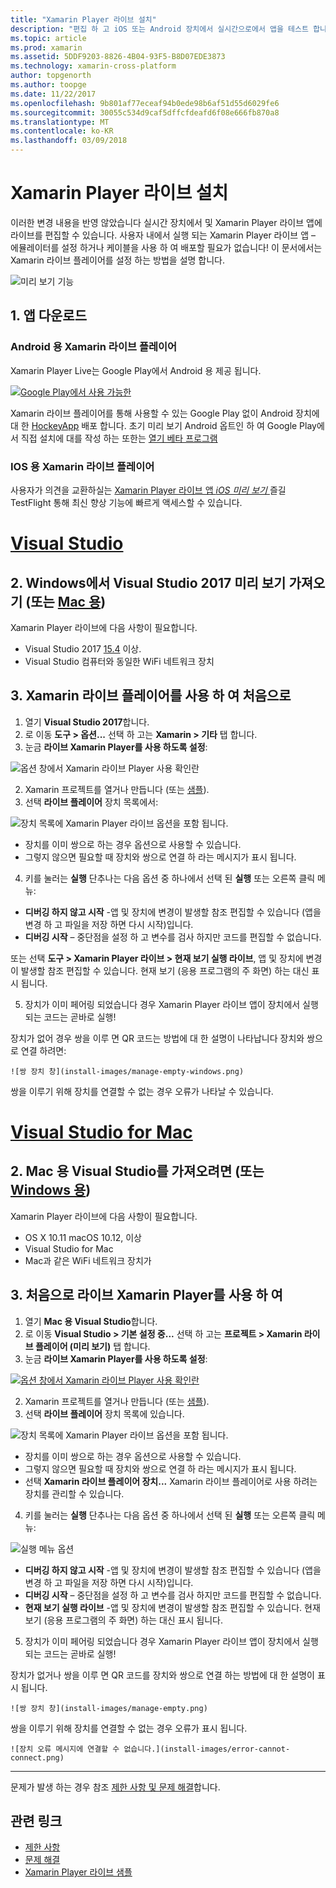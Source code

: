 ```yaml
---
title: "Xamarin Player 라이브 설치"
description: "편집 하 고 iOS 또는 Android 장치에서 실시간으로에서 앱을 테스트 합니다."
ms.topic: article
ms.prod: xamarin
ms.assetid: 5DDF9203-8826-4B04-93F5-B8D07EDE3873
ms.technology: xamarin-cross-platform
author: topgenorth
ms.author: toopge
ms.date: 11/22/2017
ms.openlocfilehash: 9b801af77eceaf94b0ede98b6af51d55d6029fe6
ms.sourcegitcommit: 30055c534d9caf5dffcfdeafd6f08e666fb870a8
ms.translationtype: MT
ms.contentlocale: ko-KR
ms.lasthandoff: 03/09/2018
---
```

# <a name="xamarin-live-player-setup"></a>Xamarin Player 라이브 설치

이러한 변경 내용을 반영 않았습니다 실시간 장치에서 및 Xamarin Player 라이브 앱에 라이브를 편집할 수 있습니다. 사용자 내에서 실행 되는 Xamarin Player 라이브 앱 – 에뮬레이터를 설정 하거나 케이블을 사용 하 여 배포할 필요가 없습니다! 이 문서에서는 Xamarin 라이브 플레이어를 설정 하는 방법을 설명 합니다.

![미리 보기 기능](~/media/shared/preview.png)

## <a name="1-get-the-app"></a>1. 앱 다운로드

### <a name="xamarin-live-player-for-android"></a>Android 용 Xamarin 라이브 플레이어
Xamarin Player Live는 Google Play에서 Android 용 제공 됩니다.

[ ![Google Play에서 사용 가능한](install-images/google-play-badge.png)](https://play.google.com/store/apps/details?id=com.xamarin.live)

Xamarin 라이브 플레이어를 통해 사용할 수 있는 Google Play 없이 Android 장치에 대 한 [HockeyApp](https://aka.ms/xlp-hockeyapp) 배포 합니다. 초기 미리 보기 Android 옵트인 하 여 Google Play에서 직접 설치에 대를 작성 하는 또한는 [열기 베타 프로그램](https://play.google.com/apps/testing/com.xamarin.live)

### <a name="xamarin-live-player-for-ios"></a>IOS 용 Xamarin 라이브 플레이어
사용자가 의견을 교환하실는 [Xamarin Player 라이브 앱 _iOS 미리 보기_ ](https://aka.ms/liveplayeralpha) 즐길 TestFlight 통해 최신 향상 기능에 빠르게 액세스할 수 있습니다.


# <a name="visual-studiotabvswin"></a>[Visual Studio](#tab/vswin)

## <a name="2-get-visual-studio-2017-preview-on-windows-or-for-mactabsvsmac"></a>2. Windows에서 Visual Studio 2017 미리 보기 가져오기 (또는 [Mac 용](?tabs=vsmac))

Xamarin Player 라이브에 다음 사항이 필요합니다.

- Visual Studio 2017 [15.4](https://developer.xamarin.com/recipes/cross-platform/ide/change_updates_channel/#visualstudio2017) 이상.
- Visual Studio 컴퓨터와 동일한 WiFi 네트워크 장치

## <a name="3-using-xamarin-live-player-for-the-first-time"></a>3. Xamarin 라이브 플레이어를 사용 하 여 처음으로

1. 열기 **Visual Studio 2017**합니다.
2. 로 이동 **도구 > 옵션...**  선택 하 고는 **Xamarin > 기타** 탭 합니다.
3. 눈금 **라이브 Xamarin Player를 사용 하도록 설정**:

  ![옵션 창에서 Xamarin 라이브 Player 사용 확인란](install-images/vs2017-options.png)

2. Xamarin 프로젝트를 열거나 만듭니다 (또는 [샘플](~/tools/live-player/samples.md)).
3. 선택 **라이브 플레이어** 장치 목록에서:

  ![장치 목록에 Xamarin Player 라이브 옵션을 포함 됩니다.](install-images/devices-empty-windows.png)

  * 장치를 이미 쌍으로 하는 경우 옵션으로 사용할 수 있습니다.
  * 그렇지 않으면 필요할 때 장치와 쌍으로 연결 하 라는 메시지가 표시 됩니다.
4. 키를 눌러는 **실행** 단추나는 다음 옵션 중 하나에서 선택 된 **실행** 또는 오른쪽 클릭 메뉴:

  - **디버깅 하지 않고 시작** -앱 및 장치에 변경이 발생할 참조 편집할 수 있습니다 (앱을 변경 하 고 파일을 저장 하면 다시 시작)입니다.
  - **디버깅 시작** – 중단점을 설정 하 고 변수를 검사 하지만 코드를 편집할 수 없습니다.

  또는 선택 **도구 > Xamarin Player 라이브 > 현재 보기 실행 라이브**, 앱 및 장치에 변경이 발생할 참조 편집할 수 있습니다. 현재 보기 (응용 프로그램의 주 화면) 하는 대신 표시 됩니다.

5. 장치가 이미 페어링 되었습니다 경우 Xamarin Player 라이브 앱이 장치에서 실행 되는 코드는 곧바로 실행!

  장치가 없어 경우 쌍을 이루 면 QR 코드는 방법에 대 한 설명이 나타납니다 장치와 쌍으로 연결 하려면:

    ![쌍 장치 창](install-images/manage-empty-windows.png)

  쌍을 이루기 위해 장치를 연결할 수 없는 경우 오류가 나타날 수 있습니다.

# <a name="visual-studio-for-mactabvsmac"></a>[Visual Studio for Mac](#tab/vsmac)

## <a name="2-get-visual-studio-for-mac-or-for-windowstabsvswin"></a>2. Mac 용 Visual Studio를 가져오려면 (또는 [Windows 용](?tabs=vswin))

Xamarin Player 라이브에 다음 사항이 필요합니다.

- OS X 10.11 macOS 10.12, 이상
- Visual Studio for Mac
- Mac과 같은 WiFi 네트워크 장치가

## <a name="3-using-xamarin-live-player-for-the-first-time"></a>3. 처음으로 라이브 Xamarin Player를 사용 하 여

1. 열기 **Mac 용 Visual Studio**합니다.
2. 로 이동 **Visual Studio > 기본 설정 중...**  선택 하 고는 **프로젝트 > Xamarin 라이브 플레이어 (미리 보기)** 탭 합니다.
3. 눈금 **라이브 Xamarin Player를 사용 하도록 설정**:

  [![옵션 창에서 Xamarin 라이브 Player 사용 확인란](install-images/vsmac-options-sml.png)](install-images/vsmac-options.png#lightbox)

2. Xamarin 프로젝트를 열거나 만듭니다 (또는 [샘플](~/tools/live-player/samples.md)).
3. 선택 **라이브 플레이어** 장치 목록에 있습니다.

  ![장치 목록에 Xamarin Player 라이브 옵션을 포함 됩니다.](install-images/devices.png)

  * 장치를 이미 쌍으로 하는 경우 옵션으로 사용할 수 있습니다.
  * 그렇지 않으면 필요할 때 장치와 쌍으로 연결 하 라는 메시지가 표시 됩니다.
  * 선택 **Xamarin 라이브 플레이어 장치...**  Xamarin 라이브 플레이어로 사용 하려는 장치를 관리할 수 있습니다.

4. 키를 눌러는 **실행** 단추나는 다음 옵션 중 하나에서 선택 된 **실행** 또는 오른쪽 클릭 메뉴:

  ![실행 메뉴 옵션](install-images/run-menu.png)

  - **디버깅 하지 않고 시작** -앱 및 장치에 변경이 발생할 참조 편집할 수 있습니다 (앱을 변경 하 고 파일을 저장 하면 다시 시작)입니다.
  - **디버깅 시작** – 중단점을 설정 하 고 변수를 검사 하지만 코드를 편집할 수 없습니다.
  - **현재 보기 실행 라이브** -앱 및 장치에 변경이 발생할 참조 편집할 수 있습니다. 현재 보기 (응용 프로그램의 주 화면) 하는 대신 표시 됩니다.

5. 장치가 이미 페어링 되었습니다 경우 Xamarin Player 라이브 앱이 장치에서 실행 되는 코드는 곧바로 실행!

  장치가 없거나 쌍을 이루 면 QR 코드를 장치와 쌍으로 연결 하는 방법에 대 한 설명이 표시 됩니다.

    ![쌍 장치 창](install-images/manage-empty.png)

  쌍을 이루기 위해 장치를 연결할 수 없는 경우 오류가 표시 됩니다.

    ![장치 오류 메시지에 연결할 수 없습니다.](install-images/error-cannot-connect.png)


-----

문제가 발생 하는 경우 참조 [제한 사항 및 문제 해결](~/tools/live-player/troubleshooting.md)합니다.


## <a name="related-links"></a>관련 링크

- [제한 사항](~/tools/live-player/limitations.md)
- [문제 해결](~/tools/live-player/troubleshooting.md)
- [Xamarin Player 라이브 샘플](~/tools/livehttps://developer.xamarin.com/samples.md)
